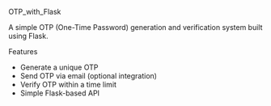 OTP_with_Flask

A simple OTP (One-Time Password) generation and verification system built using Flask.

Features
- Generate a unique OTP
- Send OTP via email (optional integration)
- Verify OTP within a time limit
- Simple Flask-based API
